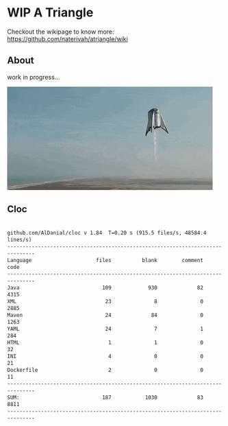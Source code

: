 # WIP A Triangle

  Checkout the wikipage to know more: https://github.com/naterivah/atriangle/wiki

  ## About
  work in progress...

  ![Screenshot](./docs/starhopper.gif?raw=true?style=center)

  ## Cloc 
 ``` 
 
github.com/AlDanial/cloc v 1.84  T=0.20 s (915.5 files/s, 48584.4 lines/s)
-------------------------------------------------------------------------------
Language                     files          blank        comment           code
-------------------------------------------------------------------------------
Java                           109            930             82           4315
XML                             23              8              0           2885
Maven                           24             84              0           1263
YAML                            24              7              1            284
HTML                             1              1              0             32
INI                              4              0              0             21
Dockerfile                       2              0              0             11
-------------------------------------------------------------------------------
SUM:                           187           1030             83           8811
------------------------------------------------------------------------------- 
 ```
